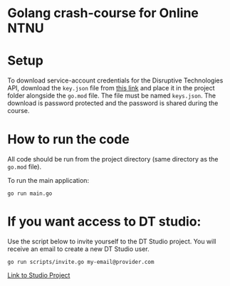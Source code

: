 # Golang crash-course for Online NTNU

# Setup
To download service-account credentials for the Disruptive Technologies API, download the `key.json` file from
[this link](https://yopass.disruptive-technologies.com/#/f/7cf0606b-b072-4582-82c8-f3beb408d9a7) and place it in the project folder alongside the `go.mod` file. The file must be named `keys.json`. The download is password protected and the password is shared during the course. 

# How to run the code
All code should be run from the project directory (same directory as the `go.mod` file). 

To run the main application:
```
go run main.go
```

# If you want access to DT studio:
Use the script below to invite yourself to the DT Studio project. You will receive an email to create a new DT Studio user. 
```
go run scripts/invite.go my-email@provider.com
```
[Link to Studio Project](https://studio.disruptive-technologies.com/projects/cs6bd32lh064fjopjmeg/)
